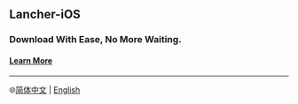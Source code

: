 ## Lancher-iOS
### Download With Ease, No More Waiting.
#### [Learn More](https://github.com/xlpmyxhdr/Launcher-iOS/wiki/English-Tutorial)

---
🌐[简体中文](https://github.com/xlpmyxhdr/Launcher-iOS/blob/main/README_CN.md) | [English](https://github.com/xlpmyxhdr/Launcher-iOS/blob/main/README_CN.md)
